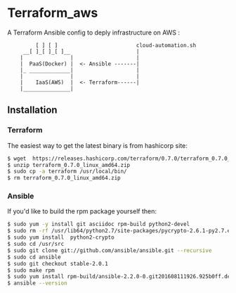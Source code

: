 # Terraform_aws

A Terraform Ansible config to deply infrastructure on AWS :

```
         [ ] [ ]                         cloud-automation.sh
     __[ ]_[ ]_[ ]__                     |
    |               |                    |
    |  PaaS(Docker) |  <- Ansible -------|
    |_ _____________|                    |
    |               |                    |
    |    IaaS(AWS)  |  <- Terraform------|
    |_______________|

```
## Installation

### Terraform
The easiest way to get the latest binary is 
from hashicorp site:

```bash
$ wget  https://releases.hashicorp.com/terraform/0.7.0/terraform_0.7.0_linux_amd64.zip
$ unzip terraform_0.7.0_linux_amd64.zip 
$ sudo cp -a terraform /usr/local/bin/
$ rm terraform_0.7.0_linux_amd64.zip 
```

### Ansible
If you'd like to build the rpm package yourself then:

```bash
$ sudo yum -y install git asciidoc rpm-build python2-devel
$ sudo rm -rf /usr/lib64/python2.7/site-packages/pycrypto-2.6.1-py2.7.egg-info*
$ sudo yum install  python2-crypto
$ sudo cd /usr/src
$ sudo git clone git://github.com/ansible/ansible.git --recursive
$ sudo cd ansible
$ sudo git checkout stable-2.0.1
$ sudo make rpm
$ sudo yum install rpm-build/ansible-2.2.0-0.git201608111926.925b0ff.devel.el7.centos.noarch.rpm
$ ansible --version
```
